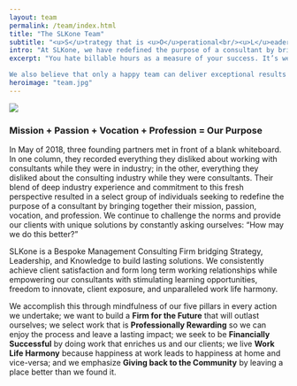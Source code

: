 ```yaml
---
layout: team
permalink: /team/index.html
title: "The SLKone Team"
subtitle: "<u>S</u>trategy that is <u>O</u>perational<br/><u>L</u>eadership that <u>N</u>ets Results<br/><u>K</u>nowledge that is <u>E</u>xecutable<br/>"
intro: "At SLKone, we have redefined the purpose of a consultant by bringing all those things we used to think about into action."
excerpt: "You hate billable hours as a measure of your success. It’s well-understood that as a metric, it’s completely counterintuitive to the best interest of our clients. It’s also one of the things SLKone does differently. 

We also believe that only a happy team can deliver exceptional results for our clients, which is why we foster an environment where your productivity, intellectual development, and personal growth is in harmony with the wellbeing of you and your family."
heroimage: "team.jpg"
---
```

<img src="https://slkone.com/images/team-members/Team-2024.jpg">

### Mission + Passion + Vocation + Profession =              Our Purpose

In May of 2018, three founding partners met in front of a blank whiteboard. In one column, they recorded everything they disliked about working with consultants while they were in industry; in the other, everything they disliked about the consulting industry while they were consultants. Their blend of deep industry experience and commitment to this fresh perspective resulted in a select group of individuals seeking to redefine the purpose of a consultant by bringing together their mission, passion, vocation, and profession. We continue to challenge the norms and provide our clients with unique solutions by constantly asking ourselves: “How may we do this better?”

SLKone is a Bespoke Management Consulting Firm bridging Strategy, Leadership, and Knowledge to build lasting solutions. We consistently achieve client satisfaction and form long term working relationships while empowering our consultants with stimulating learning opportunities, freedom to innovate, client exposure, and unparalleled work life harmony. 

We accomplish this through mindfulness of our five pillars in every action we undertake; we want to build a **Firm for the Future** that will outlast ourselves; we select work that is **Professionally Rewarding** so we can enjoy the process and leave a lasting impact; we seek to be **Financially Successful** by doing work that enriches us and our clients; we live **Work Life Harmony** because happiness at work leads to happiness at home and vice-versa; and we emphasize **Giving back to the Community** by leaving a place better than we found it.  
